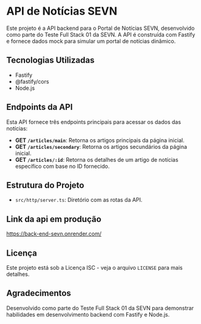# API de Notícias SEVN

Este projeto é a API backend para o Portal de Notícias SEVN, desenvolvido como parte do Teste Full Stack 01 da SEVN. A API é construída com Fastify e fornece dados mock para simular um portal de notícias dinâmico.

## Tecnologias Utilizadas

- Fastify
- @fastify/cors
- Node.js

## Endpoints da API

Esta API fornece três endpoints principais para acessar os dados das notícias:

- **GET `/articles/main`**: Retorna os artigos principais da página inicial.
- **GET `/articles/secondary`**: Retorna os artigos secundários da página inicial.
- **GET `/articles/:id`**: Retorna os detalhes de um artigo de notícias específico com base no ID fornecido.

## Estrutura do Projeto

- `src/http/server.ts`: Diretório com as rotas da API.

## Link da api em produção
https://back-end-sevn.onrender.com/

## Licença

Este projeto está sob a Licença ISC - veja o arquivo `LICENSE` para mais detalhes.

## Agradecimentos

Desenvolvido como parte do Teste Full Stack 01 da SEVN para demonstrar habilidades em desenvolvimento backend com Fastify e Node.js.
